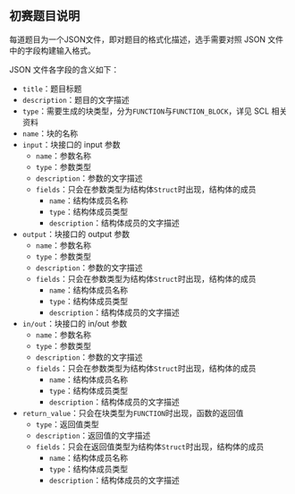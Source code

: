 ## 初赛题目说明

每道题目为一个JSON文件，即对题目的格式化描述，选手需要对照 JSON 文件中的字段构建输入格式。

JSON 文件各字段的含义如下：

- `title`：题目标题
- `description`：题目的文字描述
- `type`：需要生成的块类型，分为`FUNCTION`与`FUNCTION_BLOCK`，详见 SCL 相关资料
- `name`：块的名称
- `input`：块接口的 input 参数
  - `name`：参数名称
  - `type`：参数类型
  - `description`：参数的文字描述
  - `fields`：只会在参数类型为结构体`Struct`时出现，结构体的成员
    - `name`：结构体成员名称
    - `type`：结构体成员类型
    - `description`：结构体成员的文字描述
- `output`：块接口的 output 参数
  - `name`：参数名称
  - `type`：参数类型
  - `description`：参数的文字描述
  - `fields`：只会在参数类型为结构体`Struct`时出现，结构体的成员
    - `name`：结构体成员名称
    - `type`：结构体成员类型
    - `description`：结构体成员的文字描述
- `in/out`：块接口的 in/out 参数
  - `name`：参数名称
  - `type`：参数类型
  - `description`：参数的文字描述
  - `fields`：只会在参数类型为结构体`Struct`时出现，结构体的成员
    - `name`：结构体成员名称
    - `type`：结构体成员类型
    - `description`：结构体成员的文字描述
- `return_value`：只会在块类型为`FUNCTION`时出现，函数的返回值
  - `type`：返回值类型
  - `description`：返回值的文字描述
  - `fields`：只会在返回值类型为结构体`Struct`时出现，结构体的成员
    - `name`：结构体成员名称
    - `type`：结构体成员类型
    - `description`：结构体成员的文字描述
